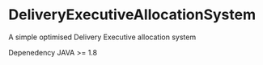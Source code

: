 # DeliveryExecutiveAllocationSystem
A simple optimised Delivery Executive allocation system 

Depenedency
JAVA >= 1.8
